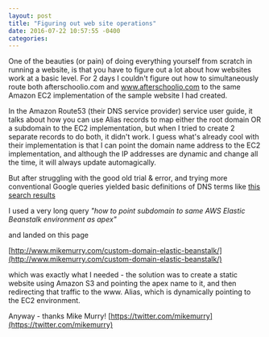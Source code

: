 ```yaml
---
layout: post
title: "Figuring out web site operations"
date: 2016-07-22 10:57:55 -0400
categories: 
---
```


One of the beauties (or pain) of doing everything yourself from scratch in running a website, is that you have to figure out a lot about how websites work at a basic level.  For 2 days I couldn't figure out how to simultaneously route both afterschoolio.com and www.afterschoolio.com to the same Amazon EC2 implementation of the sample website I had created.  

In the Amazon Route53 (their DNS service provider) service user guide, it talks about how you can use Alias records to map either the root domain OR a subdomain to the EC2 implementation, but when I tried to create 2 separate records to do both, it didn't work.  I guess what's already cool with their implementation is that I can point the domain name address to the EC2 implementation, and although the IP addresses are dynamic and change all the time, it will always update automagically.  

But after struggling with the good old trial & error, and trying more conventional Google queries yielded basic definitions of DNS terms like [this search results](https://support.dnsimple.com/articles/differences-between-a-cname-alias-url/)

I used a very long query
_"how to point subdomain to same AWS Elastic Beanstalk environment as apex"_ 

and landed on this page 

[http://www.mikemurry.com/custom-domain-elastic-beanstalk/](http://www.mikemurry.com/custom-domain-elastic-beanstalk/)

which was exactly what I needed - the solution was to create a static website using Amazon S3 and pointing the apex name to it, and then redirecting that traffic to the www. Alias, which is dynamically pointing to the EC2 environment.  

Anyway - thanks Mike Murry!  [https://twitter.com/mikemurry](https://twitter.com/mikemurry)
